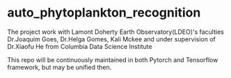 # auto_phytoplankton_recognition

The project work with Lamont Doherty Earth Observatory(LDEO)'s faculties Dr.Joaquim Goes, Dr.Helga Gomes, Kali Mckee and under supervision of Dr.Xiaofu He from Columbia Data Science Institute

This repo will be continuously maintained in both Pytorch and Tensorflow framework, but may be unified then.
